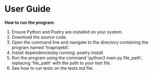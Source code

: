 # User Guide

**How to run the program:**

1. Ensure Python and Poetry are installed on your system.
2. Download the source code.
3. Open the command line and navigate to the directory containing the program named 'tiraprojekti'.
4. Install dependenciesby running: poetry install
5. Run the program using the command 'python3 main.py file_path', replacing 'file_path' with the path to your text file.
6. See how to run tests on the tests.md file.